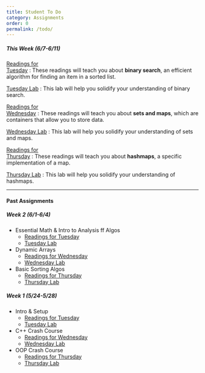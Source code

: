 ```yaml
---
title: Student To Do
category: Assignments
order: 0
permalink: /todo/
---
```


##### This Week (6/7-6/11)
[Readings for<br>Tuesday](/sm21/wk3#tues)
: These readings will teach you about **binary search**, an efficient algorithm for finding an item in a sorted list.

[Tuesday Lab](/sm21/lab07)
: This lab will help you solidify your understanding of binary search.

[Readings for<br>Wednesday](/sm21/wk3#weds)
: These readings will teach you about **sets and maps**, which are containers that allow you to store data.

[Wednesday Lab](/sm21/lab08)
: This lab will help you solidify your understanding of sets and maps.

[Readings for<br>Thursday](/sm21/wk3#thurs)
: These readings will teach you about **hashmaps**, a specific implementation of a map.

[Thursday Lab](/sm21/lab09)
: This lab will help you solidify your understanding of hashmaps.

---

#### Past Assignments

##### Week 2 (6/1-6/4)
- Essential Math & Intro to Analysis ff Algos
	- [Readings for Tuesday](/sm21/wk2#tues)
	- [Tuesday Lab](/sm21/lab04)
- Dynamic Arrays
	- [Readings for Wednesday](/sm21/wk2#weds)
	- [Wednesday Lab](/sm21/lab05)
- Basic Sorting Algos
	- [Readings for Thursday](/sm21/wk2#thurs)
	- [Thursday Lab](/sm21/lab06)

##### Week 1 (5/24-5/28)
- Intro & Setup
	- [Readings for Tuesday](/sm21/wk1#tues)
	- [Tuesday Lab](/sm21/lab01)
- C++ Crash Course
	- [Readings for Wednesday](/sm21/wk1#weds)
	- [Wednesday Lab](/sm21/lab02)
- OOP Crash Course
	- [Readings for Thursday](/sm21/wk1#thurs)
	- [Thursday Lab](/sm21/lab03)